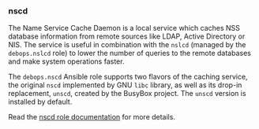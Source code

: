### nscd

The Name Service Cache Daemon is a local service which caches NSS
database information from remote sources like LDAP, Active Directory or
NIS. The service is useful in combination with the `nslcd` (managed by
the `debops.nslcd` role) to lower the number of queries to the remote
databases and make system operations faster.

The `debops.nscd` Ansible role supports two flavors of the caching
service, the original `nscd` implemented by GNU `libc` library, as well
as its drop-in replacement, `unscd`, created by the BusyBox project. The
`unscd` version is installed by default.

Read the [nscd role documentation](https://docs.debops.org/en/master/ansible/roles/nscd/) for more details.

